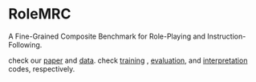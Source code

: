 # RoleMRC
A Fine-Grained Composite Benchmark for Role-Playing and Instruction-Following.

check our [paper](https://arxiv.org/abs/2502.11387) and [data](https://huggingface.co/datasets/Junrulu/RoleMRC). 
check [training](training) , [evaluation](evaluation), and [interpretation](interpretation) codes, respectively.
